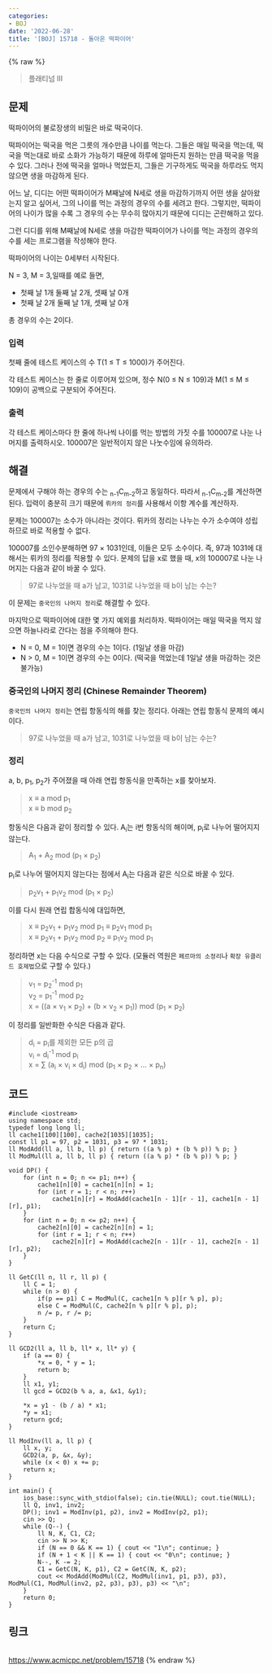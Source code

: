 ```yaml
---
categories:
- BOJ
date: '2022-06-28'
title: '[BOJ] 15718 - 돌아온 떡파이어'
---
```


{% raw %}
> 플래티넘 III<br>

## 문제
떡파이어의 불로장생의 비밀은 바로 떡국이다.

떡파이어는 떡국을 먹은 그릇의 개수만큼 나이를 먹는다. 그들은 매일 떡국을 먹는데, 떡국을 먹는대로 바로 소화가 가능하기 때문에 하루에 얼마든지 원하는 만큼 떡국을 먹을 수 있다. 그러나 전에 떡국을 얼마나 먹었든지, 그들은 기구하게도 떡국을 하루라도 먹지 않으면 생을 마감하게 된다.

어느 날, 디디는 어떤 떡파이어가 M째날에 N세로 생을 마감하기까지 어떤 생을 살아왔는지 알고 싶어서, 그의 나이를 먹는 과정의 경우의 수를 세려고 한다. 그렇지만, 떡파이어의 나이가 많을 수록 그 경우의 수는 무수히 많아지기 때문에 디디는 곤란해하고 있다.

그런 디디를 위해 M째날에 N세로 생을 마감한 떡파이어가 나이를 먹는 과정의 경우의 수를 세는 프로그램을 작성해야 한다.

떡파이어의 나이는 0세부터 시작된다.

N = 3, M = 3,일때를 예로 들면,

-   첫째 날 1개 둘째 날 2개, 셋째 날 0개
-   첫째 날 2개 둘째 날 1개, 셋째 날 0개

총 경우의 수는 2이다.

### 입력
첫째 줄에 테스트 케이스의 수 T(1 ≤ T ≤ 1000)가 주어진다.

각 테스트 케이스는 한 줄로 이루어져 있으며, 정수 N(0 ≤ N ≤ 109)과 M(1 ≤ M ≤ 109)이 공백으로 구분되어 주어진다.

### 출력
각 테스트 케이스마다 한 줄에 하나씩 나이를 먹는 방법의 가짓 수를 100007로 나눈 나머지를 출력하시오. 100007은 일반적이지 않은 나눗수임에 유의하라.

## 해결
문제에서 구해야 하는 경우의 수는 <sub>n-1</sub>C<sub>m-2</sub>하고 동일하다. 따라서 <sub>n-1</sub>C<sub>m-2</sub>를 계산하면 된다. 입력이 충분히 크기 때문에 `뤼카의 정리`를 사용해서 이항 계수를 계산하자.

문제는 100007는 소수가 아니라는 것이다. 뤼카의 정리는 나누는 수가 소수여야 성립하므로 바로 적용할 수 없다.

100007를 소인수분해하면 97 × 1031인데, 이들은 모두 소수이다. 즉, 97과 1031에 대해서는 뤼카의 정리를 적용할 수 있다. 문제의 답을 x로 했을 때, x의 100007로 나눈 나머지는 다음과 같이 바꿀 수 있다.
> 97로 나누었을 때 a가 남고, 1031로 나누었을 때 b이 남는 수는?<br>

이 문제는 `중국인의 나머지 정리`로 해결할 수 있다.

마지막으로 떡파이어에 대한 몇 가지 예외를 처리하자. 떡파이어는 매일 떡국을 먹지 않으면 하늘나라로 간다는 점을 주의해야 한다.
- N = 0, M = 1이면 경우의 수는 1이다. (1일날 생을 마감)
- N > 0, M = 1이면 경우의 수는 0이다. (떡국을 먹었는데 1일날 생을 마감하는 것은 불가능)

### 중국인의 나머지 정리 (Chinese Remainder Theorem)
`중국인의 나머지 정리`는 연립 항동식의 해를 찾는 정리다. 아래는 연립 항동식 문제의 예시이다.
> 97로 나누었을 때 a가 남고, 1031로 나누었을 때 b이 남는 수는?<br>

### 정리
a, b, p<sub>1</sub>, p<sub>2</sub>가 주어졌을 때 아래 연립 항동식을 만족하는 x를 찾아보자.
> x ≡ a mod p<sub>1</sub><br>
> x ≡ b mod p<sub>2</sub><br>

항동식은 다음과 같이 정리할 수 있다. A<sub>i</sub>는 i번 항동식의 해이며, p<sub>i</sub>로 나누어 떨어지지 않는다.
> A<sub>1</sub> + A<sub>2</sub> mod (p<sub>1</sub> × p<sub>2</sub>) <br>

p<sub>i</sub>로 나누어 떨어지지 않는다는 점에서 A<sub>i</sub>는 다음과 같은 식으로 바꿀 수 있다.
> p<sub>2</sub>v<sub>1</sub> + p<sub>1</sub>v<sub>2</sub> mod (p<sub>1</sub> × p<sub>2</sub>) <br>

이를 다시 원래 연립 합동식에 대입하면,
> x ≡ p<sub>2</sub>v<sub>1</sub> + p<sub>1</sub>v<sub>2</sub> mod p<sub>1</sub> ≡ p<sub>2</sub>v<sub>1</sub> mod p<sub>1</sub><br>
> x ≡ p<sub>2</sub>v<sub>1</sub> + p<sub>1</sub>v<sub>2</sub> mod p<sub>2</sub> ≡ p<sub>1</sub>v<sub>2</sub> mod p<sub>1</sub><br>

정리하면 x는 다음 수식으로 구할 수 있다. (모듈러 역원은 `페르마의 소정리`나 `확장 유클리드 호제법`으로 구할 수 있다.)
> v<sub>1</sub> = p<sub>2</sub><sup>-1</sup> mod p<sub>1</sub><br>
> v<sub>2</sub> = p<sub>1</sub><sup>-1</sup> mod p<sub>2</sub><br>
> x = ((a × v<sub>1</sub> × p<sub>2</sub>) + (b × v<sub>2</sub> × p<sub>1</sub>)) mod (p<sub>1</sub> × p<sub>2</sub>)<br>

이 정리를 일반화한 수식은 다음과 같다.
> d<sub>i</sub> = p<sub>i</sub>를 제외한 모든 p의 곱<br>
> v<sub>i</sub> = d<sub>i</sub><sup>-1</sup> mod p<sub>i</sub><br>
> x = ∑ (a<sub>i</sub> × v<sub>i</sub> × d<sub>i</sub>) mod (p<sub>1</sub> × p<sub>2</sub> × ... × p<sub>n</sub>)<br>

## 코드
```
#include <iostream>
using namespace std;
typedef long long ll;
ll cache1[100][100], cache2[1035][1035];
const ll p1 = 97, p2 = 1031, p3 = 97 * 1031;
ll ModAdd(ll a, ll b, ll p) { return ((a % p) + (b % p)) % p; }
ll ModMul(ll a, ll b, ll p) { return ((a % p) * (b % p)) % p; }

void DP() {
	for (int n = 0; n <= p1; n++) {
		cache1[n][0] = cache1[n][n] = 1;
		for (int r = 1; r < n; r++)
			cache1[n][r] = ModAdd(cache1[n - 1][r - 1], cache1[n - 1][r], p1);
	}
	for (int n = 0; n <= p2; n++) {
		cache2[n][0] = cache2[n][n] = 1;
		for (int r = 1; r < n; r++) 
			cache2[n][r] = ModAdd(cache2[n - 1][r - 1], cache2[n - 1][r], p2);
	}
}

ll GetC(ll n, ll r, ll p) {
	ll C = 1;
	while (n > 0) {
		if(p == p1)	C = ModMul(C, cache1[n % p][r % p], p);
		else C = ModMul(C, cache2[n % p][r % p], p);
		n /= p, r /= p;
	}
	return C;
}

ll GCD2(ll a, ll b, ll* x, ll* y) {
	if (a == 0) {
		*x = 0, * y = 1;
		return b;
	}
	ll x1, y1;
	ll gcd = GCD2(b % a, a, &x1, &y1);

	*x = y1 - (b / a) * x1;
	*y = x1;
	return gcd;
}

ll ModInv(ll a, ll p) {
	ll x, y;
	GCD2(a, p, &x, &y);
	while (x < 0) x += p;
	return x;
}

int main() {
	ios_base::sync_with_stdio(false); cin.tie(NULL); cout.tie(NULL);
	ll Q, inv1, inv2;
	DP(); inv1 = ModInv(p1, p2), inv2 = ModInv(p2, p1);
	cin >> Q;
	while (Q--) {
		ll N, K, C1, C2;
		cin >> N >> K;
		if (N == 0 && K == 1) { cout << "1\n"; continue; }
		if (N + 1 < K || K == 1) { cout << "0\n"; continue; }
		N--, K -= 2;
		C1 = GetC(N, K, p1), C2 = GetC(N, K, p2);
		cout << ModAdd(ModMul(C2, ModMul(inv1, p1, p3), p3), ModMul(C1, ModMul(inv2, p2, p3), p3), p3) << "\n";
	}
	return 0;
}
```

## 링크
<br>https://www.acmicpc.net/problem/15718
{% endraw %}